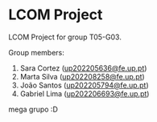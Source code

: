 # LCOM Project

LCOM Project for group T05-G03.

Group members:

1. Sara Cortez     (up202205636@fe.up.pt)
2. Marta Silva     (up202208258@fe.up.pt)
3. João Santos     (up202205794@fe.up.pt)
4. Gabriel Lima    (up202206693@fe.up.pt)

mega grupo :D
